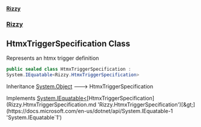#### [Rizzy](index.md 'index')
### [Rizzy](Rizzy.md 'Rizzy')

## HtmxTriggerSpecification Class

Represents an htmx trigger definition

```csharp
public sealed class HtmxTriggerSpecification :
System.IEquatable<Rizzy.HtmxTriggerSpecification>
```

Inheritance [System.Object](https://docs.microsoft.com/en-us/dotnet/api/System.Object 'System.Object') &#129106; HtmxTriggerSpecification

Implements [System.IEquatable&lt;](https://docs.microsoft.com/en-us/dotnet/api/System.IEquatable-1 'System.IEquatable`1')[HtmxTriggerSpecification](Rizzy.HtmxTriggerSpecification.md 'Rizzy.HtmxTriggerSpecification')[&gt;](https://docs.microsoft.com/en-us/dotnet/api/System.IEquatable-1 'System.IEquatable`1')